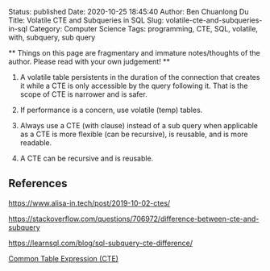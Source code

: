 Status: published
Date: 2020-10-25 18:45:40
Author: Ben Chuanlong Du
Title: Volatile CTE and Subqueries in SQL
Slug: volatile-cte-and-subqueries-in-sql
Category: Computer Science
Tags: programming, CTE, SQL, volatile, with, subquery, sub query

**
Things on this page are
fragmentary and immature notes/thoughts of the author.
Please read with your own judgement!
**

1. A volatile table persistents in the duration of the connection that creates it
    while a CTE is only accessible by the query following it.
    That is the scope of CTE is narrower and is safer.

1. If performance is a concern, use volatile (temp) tables.

2. Always use a CTE (with clause) instead of a sub query when applicable
    as a CTE is more flexible (can be recursive),
    is reusable,
    and is more readable.

3. A CTE can be recursive and is reusable.

## References

https://www.alisa-in.tech/post/2019-10-02-ctes/

https://stackoverflow.com/questions/706972/difference-between-cte-and-subquery

https://learnsql.com/blog/sql-subquery-cte-difference/

[Common Table Expression (CTE)](http://spark.apache.org/docs/latest/sql-ref-syntax-qry-select-cte.html)